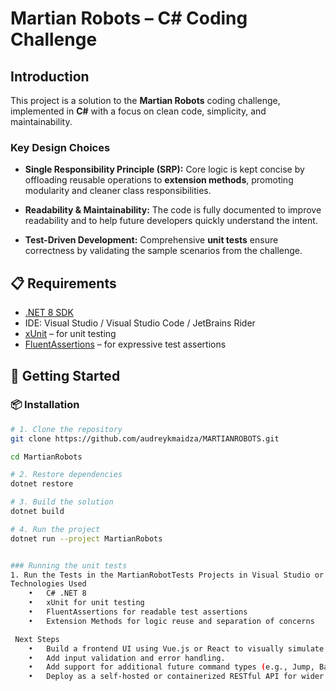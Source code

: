 # Martian Robots – C# Coding Challenge

##  Introduction

This project is a solution to the **Martian Robots** coding challenge, implemented in **C#** with a focus on clean code, simplicity, and maintainability.

### Key Design Choices

- **Single Responsibility Principle (SRP):** Core logic is kept concise by offloading reusable operations to **extension methods**, promoting modularity and cleaner class responsibilities.

- **Readability & Maintainability:** The code is fully documented to improve readability and to help future developers quickly understand the intent.

- **Test-Driven Development:** Comprehensive **unit tests** ensure correctness by validating the sample scenarios from the challenge.


## 📋 Requirements

- [.NET 8 SDK](https://dotnet.microsoft.com/download)
- IDE: Visual Studio / Visual Studio Code / JetBrains Rider
- [xUnit](https://xunit.net/) – for unit testing  
- [FluentAssertions](https://fluentassertions.com/) – for expressive test assertions


## 🚀 Getting Started

### 📦 Installation

```bash
# 1. Clone the repository
git clone https://github.com/audreykmaidza/MARTIANROBOTS.git

cd MartianRobots

# 2. Restore dependencies
dotnet restore

# 3. Build the solution
dotnet build

# 4. Run the project
dotnet run --project MartianRobots


### Running the unit tests 
1. Run the Tests in the MartianRobotTests Projects in Visual Studio or use dotnet test
Technologies Used
	•	C# .NET 8
	•	xUnit for unit testing
	•	FluentAssertions for readable test assertions
	•	Extension Methods for logic reuse and separation of concerns

 Next Steps
	•	Build a frontend UI using Vue.js or React to visually simulate robot paths and lost positions.
	•	Add input validation and error handling.
	•	Add support for additional future command types (e.g., Jump, Backward).
	•	Deploy as a self-hosted or containerized RESTful API for wider usage.
